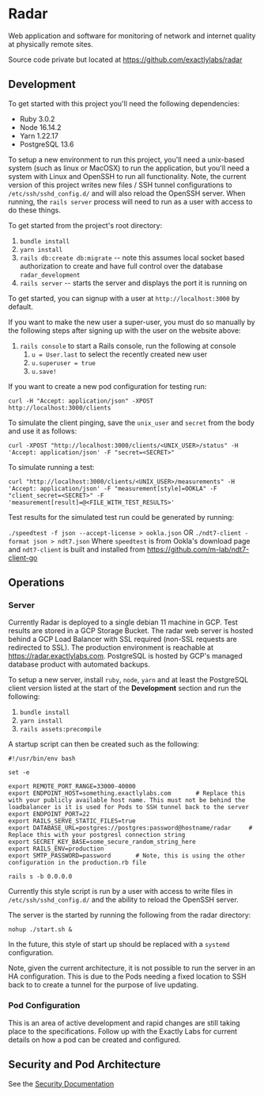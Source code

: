 # Radar

Web application and software for monitoring of network and internet quality at physically remote sites.

Source code private but located at https://github.com/exactlylabs/radar

## Development

To get started with this project you'll need the following dependencies:

* Ruby 3.0.2
* Node 16.14.2
* Yarn 1.22.17
* PostgreSQL 13.6

To setup a new environment to run this project, you'll need a unix-based system (such as linux or MacOSX) to run the application, but you'll need a system with Linux and OpenSSH to run all functionality. Note, the current version of this project writes new files / SSH tunnel configurations to `/etc/ssh/sshd_config.d/` and will also reload the OpenSSH server. When running, the `rails server` process will need to run as a user with access to do these things.

To get started from the project's root directory:

1. `bundle install`
2. `yarn install`
3. `rails db:create db:migrate` -- note this assumes local socket based authorization to create and have full control over the database `radar_development`
4. `rails server` -- starts the server and displays the port it is running on

To get started, you can signup with a user at `http://localhost:3000` by default.

If you want to make the new user a super-user, you must do so manually by the following steps after signing up with the user on the website above:

1. `rails console` to start a Rails console, run the following at console
   1. `u = User.last` to select the recently created new user
   2. `u.superuser = true`
   3. `u.save!`

If you want to create a new pod configuration for testing run:

`curl -H "Accept: application/json" -XPOST http://localhost:3000/clients`

To simulate the client pinging, save the `unix_user` and `secret` from the body and use it as follows:

`curl -XPOST "http://localhost:3000/clients/<UNIX_USER>/status" -H 'Accept: application/json' -F "secret=<SECRET>"`

To simulate running a test:

`curl "http://localhost:3000/clients/<UNIX_USER>/measurements" -H 'Accept: application/json' -F "measurement[style]=OOKLA" -F "client_secret=<SECRET>" -F 'measurement[result]=@<FILE_WITH_TEST_RESULTS>'`

Test results for the simulated test run could be generated by running:

`./speedtest -f json --accept-license > ookla.json` OR `./ndt7-client -format json > ndt7.json`
Where `speedtest` is from Ookla's download page and `ndt7-client` is built and installed from https://github.com/m-lab/ndt7-client-go

## Operations

### Server

Currently Radar is deployed to a single debian 11 machine in GCP. Test results are stored in a GCP Storage Bucket. The radar web server is hosted behind a GCP Load Balancer with SSL required (non-SSL requests are redirected to SSL). The production environment is reachable at https://radar.exactlylabs.com. PostgreSQL is hosted by GCP's managed database product with automated backups.

To setup a new server, install `ruby`, `node`, `yarn` and at least the PostgreSQL client version listed at the start of the **Development** section and run the following:

1. `bundle install`
2. `yarn install`
3. `rails assets:precompile`

A startup script can then be created such as the following:

```
#!/usr/bin/env bash

set -e

export REMOTE_PORT_RANGE=33000-40000
export ENDPOINT_HOST=something.exactlylabs.com       # Replace this with your publicly available host name. This must not be behind the loadbalancer is it is used for Pods to SSH tunnel back to the server
export ENDPOINT_PORT=22
export RAILS_SERVE_STATIC_FILES=true
export DATABASE_URL=postgres://postgres:password@hostname/radar     # Replace this with your postgresl connection string
export SECRET_KEY_BASE=some_secure_random_string_here
export RAILS_ENV=production
export SMTP_PASSWORD=password       # Note, this is using the other configuration in the production.rb file

rails s -b 0.0.0.0
```

Currently this style script is run by a user with access to write files in `/etc/ssh/sshd_config.d/` and the ability to reload the OpenSSH server.

The server is the started by running the following from the radar directory:

`nohup ./start.sh &`

In the future, this style of start up should be replaced with a `systemd` configuration.

Note, given the current architecture, it is not possible to run the server in an HA configuration. This is due to the Pods needing a fixed location to SSH back to to create a tunnel for the purpose of live updating.

### Pod Configuration

This is an area of active development and rapid changes are still taking place to the specifications. Follow up with the Exactly Labs for current details on how a pod can be created and configured.

## Security and Pod Architecture

See the [Security Documentation](./security.md)
